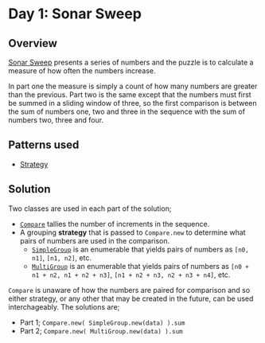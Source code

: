 # Day 1: Sonar Sweep

## Overview

[Sonar Sweep](https://adventofcode.com/2021/day/1) presents a series of numbers
and the puzzle is to calculate a measure of how often the numbers increase.

In part one the measure is simply a count of how many numbers are greater than
the previous. Part two is the same except that the numbers must first be summed
in a sliding window of three, so the first comparison is between the sum of
numbers one, two and three in the sequence with the sum of numbers two, three
and four.

## Patterns used

* [Strategy](https://en.wikipedia.org/wiki/Strategy_pattern)

## Solution

Two classes are used in each part of the solution;

* [`Compare`](lib/compare.rb) tallies the number of increments in the sequence.
* A grouping **strategy** that is passed to `Compare.new` to determine what
  pairs of numbers are used in the comparison.
  * [`SimpleGroup`](lib/simple_group.rb) is an enumerable that yields pairs of
    numbers as `[n0, n1]`, `[n1, n2]`, etc.
  * [`MultiGroup`](lib/simple_group.rb) is an enumerable that yields pairs of
    numbers as `[n0 + n1 + n2, n1 + n2 + n3]`, `[n1 + n2 + n3, n2 + n3 + n4]`,
    etc.

`Compare` is unaware of how the numbers are paired for comparison and so either
strategy, or any other that may be created in the future, can be used
interchageably. The solutions are;

* Part 1; `Compare.new( SimpleGroup.new(data) ).sum`
* Part 2; `Compare.new( MultiGroup.new(data) ).sum`
